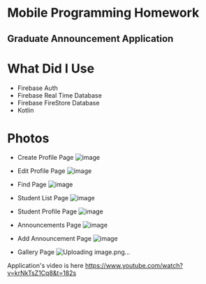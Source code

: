 # Mobile Programming Homework

## Graduate Announcement Application 


# What Did I Use
* Firebase Auth
* Firebase Real Time Database
* Firebase FireStore Database
* Kotlin


# Photos
* Create Profile Page
![image](https://github.com/kaayra2000/m-bil_odev/assets/98055130/679b7da9-3331-4b12-af83-61eaaf26fcfc)

* Edit Profile Page
![image](https://github.com/kaayra2000/m-bil_odev/assets/98055130/a3ef28ca-b68f-4ec4-beaa-4c4c4339cf5a)

* Find Page
![image](https://github.com/kaayra2000/m-bil_odev/assets/98055130/525aee2d-821d-45d3-8c63-61845121fc1a)

* Student List Page
![image](https://github.com/kaayra2000/m-bil_odev/assets/98055130/0f05e225-a05b-4bdb-a79c-1bca494cdfe9)

* Student Profile Page
![image](https://github.com/kaayra2000/m-bil_odev/assets/98055130/e41697d7-f3b1-4596-ad8a-b08cfb6d11bb)

* Announcements Page
![image](https://github.com/kaayra2000/m-bil_odev/assets/98055130/813ec0c7-ea75-42c2-baf1-45eb08fa0fee)

* Add Announcement Page
![image](https://github.com/kaayra2000/m-bil_odev/assets/98055130/c7aec058-dc7d-42a1-9adf-070ae9d199f0)

* Gallery Page
![Uploading image.png…]()

Application's video is here 
https://www.youtube.com/watch?v=krNkTsZ1Cq8&t=182s
